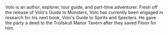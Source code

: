 Volo is an author, explorer, tour guide, and part-time adventurer. Fresh off the release of Volo's Guide to Monsters, Volo has currently been engaged in research for his next book, Volo's Guide to Spirits and Specters. He gave the party a deed to the Trollskull Manor Tavern after they saved Floon for him.